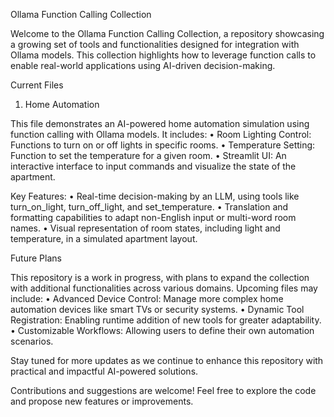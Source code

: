 Ollama Function Calling Collection

Welcome to the Ollama Function Calling Collection, a repository showcasing a growing set of tools and functionalities designed for integration with Ollama models. This collection highlights how to leverage function calls to enable real-world applications using AI-driven decision-making.

Current Files

1. Home Automation

This file demonstrates an AI-powered home automation simulation using function calling with Ollama models. It includes:
	•	Room Lighting Control: Functions to turn on or off lights in specific rooms.
	•	Temperature Setting: Function to set the temperature for a given room.
	•	Streamlit UI: An interactive interface to input commands and visualize the state of the apartment.

Key Features:
	•	Real-time decision-making by an LLM, using tools like turn_on_light, turn_off_light, and set_temperature.
	•	Translation and formatting capabilities to adapt non-English input or multi-word room names.
	•	Visual representation of room states, including light and temperature, in a simulated apartment layout.

Future Plans

This repository is a work in progress, with plans to expand the collection with additional functionalities across various domains. Upcoming files may include:
	•	Advanced Device Control: Manage more complex home automation devices like smart TVs or security systems.
	•	Dynamic Tool Registration: Enabling runtime addition of new tools for greater adaptability.
	•	Customizable Workflows: Allowing users to define their own automation scenarios.

Stay tuned for more updates as we continue to enhance this repository with practical and impactful AI-powered solutions.

Contributions and suggestions are welcome! Feel free to explore the code and propose new features or improvements.
